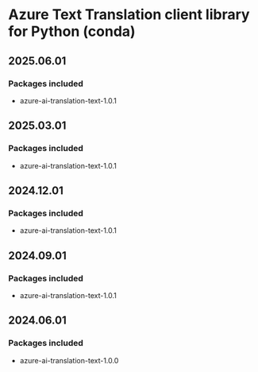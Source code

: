 # Azure Text Translation client library for Python (conda)

## 2025.06.01

### Packages included

- azure-ai-translation-text-1.0.1

## 2025.03.01

### Packages included

- azure-ai-translation-text-1.0.1

## 2024.12.01

### Packages included

- azure-ai-translation-text-1.0.1

## 2024.09.01

### Packages included

- azure-ai-translation-text-1.0.1

## 2024.06.01

### Packages included

- azure-ai-translation-text-1.0.0
